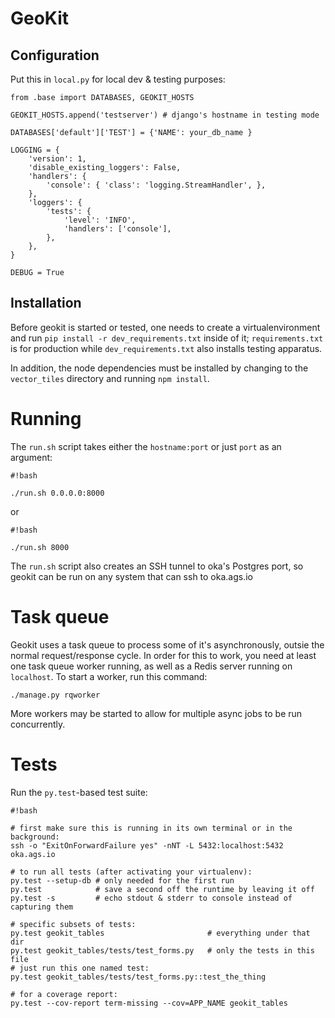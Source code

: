 # GeoKit

## Configuration

Put this in `local.py` for local dev & testing purposes:

```
from .base import DATABASES, GEOKIT_HOSTS

GEOKIT_HOSTS.append('testserver') # django's hostname in testing mode

DATABASES['default']['TEST'] = {'NAME': your_db_name }

LOGGING = {
    'version': 1,
    'disable_existing_loggers': False,
    'handlers': {
        'console': { 'class': 'logging.StreamHandler', },
    },
    'loggers': {
        'tests': {
            'level': 'INFO',
            'handlers': ['console'],
        },
    },
}

DEBUG = True
```

## Installation

Before geokit is started or tested, one needs to create a virtualenvironment
and run `pip install -r dev_requirements.txt` inside of it; `requirements.txt`
is for production while `dev_requirements.txt` also installs testing apparatus.

In addition, the node dependencies must be installed by changing to the
`vector_tiles` directory and running `npm install`.

# Running

The `run.sh` script takes either the `hostname:port` or just `port` as an argument:

```
#!bash

./run.sh 0.0.0.0:8000
```
or
```
#!bash

./run.sh 8000
```

The `run.sh` script also creates an SSH tunnel to oka's Postgres port, so
geokit can be run on any system that can ssh to oka.ags.io

# Task queue

Geokit uses a task queue to process some of it's asynchronously, outsie the normal
request/response cycle. In order for this to work, you need at least one task queue
worker running, as well as a Redis server running on `localhost`. To start a worker,
run this command:

```
./manage.py rqworker
```

More workers may be started to allow for multiple async jobs to be run concurrently.

# Tests

Run the `py.test`-based test suite:

```
#!bash

# first make sure this is running in its own terminal or in the background:
ssh -o "ExitOnForwardFailure yes" -nNT -L 5432:localhost:5432 oka.ags.io

# to run all tests (after activating your virtualenv):
py.test --setup-db # only needed for the first run
py.test            # save a second off the runtime by leaving it off
py.test -s         # echo stdout & stderr to console instead of capturing them

# specific subsets of tests:
py.test geokit_tables                       # everything under that dir
py.test geokit_tables/tests/test_forms.py   # only the tests in this file
# just run this one named test:
py.test geokit_tables/tests/test_forms.py::test_the_thing

# for a coverage report:
py.test --cov-report term-missing --cov=APP_NAME geokit_tables
```

